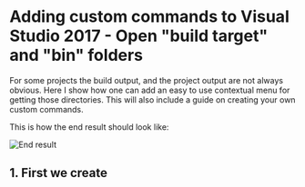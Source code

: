 # Adding custom commands to Visual Studio 2017 - Open "build target" and "bin" folders

For some projects the build output, and the project output are not always obvious. Here I show how one can add an easy to use contextual menu for getting those directories. This will also include a guide on creating your own custom commands. 

This is how the end result should look like:

![End result](/images/image1.png)

## 1. First we create 
